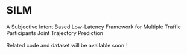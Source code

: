 # SILM
A Subjective Intent Based Low-Latency Framework for Multiple Traffic Participants Joint Trajectory Prediction 

Related code and dataset will be available soon！
